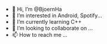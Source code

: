 - 👋 Hi, I’m @BjoernHa
- 👀 I’m interested in Android, Spotify...
- 🌱 I’m currently learning C++
- 💞️ I’m looking to collaborate on ...
- 📫 How to reach me ...

<!---
BjoernHa/BjoernHa is a ✨ special ✨ repository because its `README.md` (this file) appears on your GitHub profile.
You can click the Preview link to take a look at your changes.
--->
